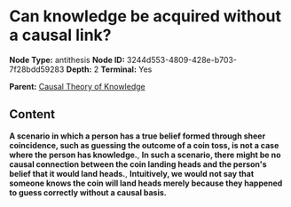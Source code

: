 # Can knowledge be acquired without a causal link?

**Node Type:** antithesis
**Node ID:** 3244d553-4809-428e-b703-7f28bdd59283
**Depth:** 2
**Terminal:** Yes

**Parent:** [Causal Theory of Knowledge](causal-theory-of-knowledge.md)

## Content

**A scenario in which a person has a true belief formed through sheer coincidence, such as guessing the outcome of a coin toss, is not a case where the person has knowledge.**, **In such a scenario, there might be no causal connection between the coin landing heads and the person's belief that it would land heads.**, **Intuitively, we would not say that someone knows the coin will land heads merely because they happened to guess correctly without a causal basis.**
